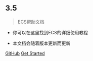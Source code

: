 

#  <small>3.5</small>

> ECS帮助文档

- 你可以在这里找到ECS的详细使用教程

- 本文档会随着版本更新而更新

[GitHub](https://github.com/Tripoccca/ecs_docs)
[Get Started](#start)
